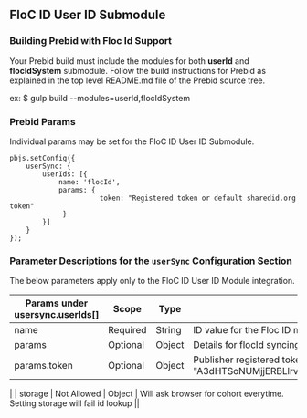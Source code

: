## FloC ID User ID Submodule

### Building Prebid with Floc Id Support
Your Prebid build must include the modules for both **userId** and **flocIdSystem** submodule. Follow the build instructions for Prebid as
explained in the top level README.md file of the Prebid source tree.

ex: $ gulp build --modules=userId,flocIdSystem

### Prebid Params

Individual params may be set for the FloC ID User ID Submodule. 
```
pbjs.setConfig({
    userSync: {
        userIds: [{
            name: 'flocId',
            params: {
                      token: "Registered token or default sharedid.org token"
             }
        }]
    }
});
```

### Parameter Descriptions for the `userSync` Configuration Section
The below parameters apply only to the FloC ID User ID Module integration.

| Params under usersync.userIds[]| Scope | Type | Description | Example |
| --- | --- | --- | --- | --- |
| name | Required | String | ID value for the Floc ID module - `"flocId"` | `"flocId"` |
| params | Optional | Object | Details for flocId syncing. | |
| params.token | Optional | Object | Publisher registered token.To get new token, register https://developer.chrome.com/origintrials/#/trials/active for Federated Learning of Cohorts. Default sharedid.org token:  token: "A3dHTSoNUMjjERBLlrvJSelNnwWUCwVQhZ5tNQ+sll7y+LkPPVZXtB77u2y7CweRIxiYaGwGXNlW1/dFp8VMEgIAAAB+eyJvcmlnaW4iOiJodHRwczovL3NoYXJlZGlkLm9yZzo0NDMiLCJmZWF0dXJlIjoiSW50ZXJlc3RDb2hvcnRBUEkiLCJleHBpcnkiOjE2MjYyMjA3OTksImlzU3ViZG9tYWluIjp0cnVlLCJpc1RoaXJkUGFydHkiOnRydWV9"|  token: "A3dHTSoNUMjjERBLlrvJSelNnwWUCwVQhZ5tNQ+sll7y+LkPPVZXtB77u2y7CweRIxiYaGwGXNlW1/dFp8VMEgIAAAB+eyJvcmlnaW4iOiJodHRwczovL3NoYXJlZGlkLm9yZzo0NDMiLCJmZWF0dXJlIjoiSW50ZXJlc3RDb2hvcnRBUEkiLCJleHBpcnkiOjE2MjYyMjA3OTksImlzU3ViZG9tYWluIjp0cnVlLCJpc1RoaXJkUGFydHkiOnRydWV9"
 |
| storage | Not Allowed | Object | Will ask browser for cohort everytime. Setting storage will fail id lookup ||
